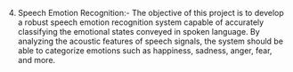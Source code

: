 4. Speech Emotion Recognition:-
The objective of this project is to develop a robust speech emotion recognition system capable of accurately classifying the emotional states conveyed in spoken language. By analyzing the acoustic features of speech signals, the system should be able to categorize emotions such as happiness, sadness, anger, fear, and more.

